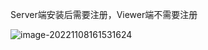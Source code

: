 Server端安装后需要注册，Viewer端不需要注册

![image-20221108161531624](D:\Tech\linux\System\.assets\image-20221108161531624.png)